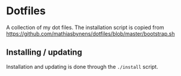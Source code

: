 # Dotfiles

A collection of my dot files. The installation script is copied from https://github.com/mathiasbynens/dotfiles/blob/master/bootstrap.sh

## Installing / updating

Installation and updating is done through the `./install` script.
